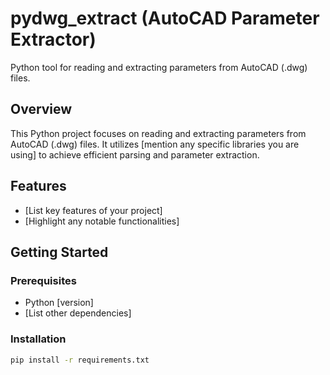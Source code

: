 # pydwg_extract (AutoCAD Parameter Extractor)
Python tool for reading and extracting parameters from AutoCAD (.dwg) files.


## Overview

This Python project focuses on reading and extracting parameters from AutoCAD (.dwg) files. It utilizes [mention any specific libraries you are using] to achieve efficient parsing and parameter extraction.

## Features

- [List key features of your project]
- [Highlight any notable functionalities]

## Getting Started

### Prerequisites

- Python [version]
- [List other dependencies]

### Installation

```bash
pip install -r requirements.txt
